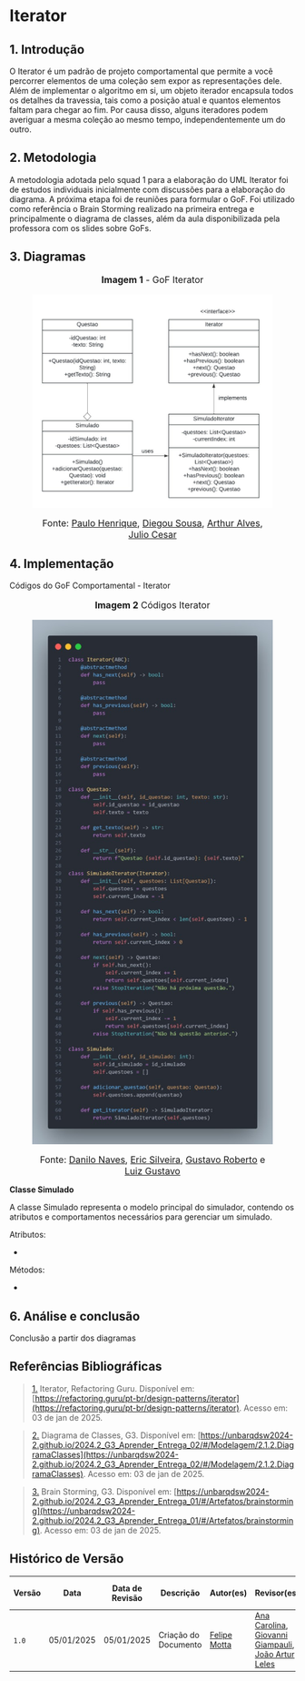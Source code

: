 # **Iterator**

## **1. Introdução**

O Iterator é um padrão de projeto comportamental que permite a você percorrer elementos de uma coleção sem expor as representações dele. Além de implementar o algoritmo em si, um objeto iterador encapsula todos os detalhes da travessia, tais como a posição atual e quantos elementos faltam para chegar ao fim. Por causa disso, alguns iteradores podem averiguar a mesma coleção ao mesmo tempo, independentemente um do outro.

## **2. Metodologia**

A metodologia adotada pelo squad 1 para a elaboração do UML Iterator foi de estudos individuais inicialmente com discussões para a elaboração do diagrama. A próxima etapa foi de reuniões para formular o GoF. Foi utilizado como referência o Brain Storming realizado na primeira entrega e principalmente o diagrama de classes, além da aula disponibilizada pela professora com os slides sobre GoFs.

## **3. Diagramas**

<center>

<figure markdown>
<font size="3"><p style="text-align: center"><b>Imagem 1</b> - GoF Iterator</p></font>

![Diagrama Iterator](../assets/GoFIteratorDiagram.jpg)

<font size="3"><p style="text-align: center">Fonte: [Paulo Henrique](https://github.com/paulomh), [Diegou Sousa](https://github.com/DiegoSousaLeite), [Arthur Alves](https://github.com/arthrok), [Julio Cesar](https://github.com/julio-dourado)</p></font>

</figure>

</center>

## **4. Implementação**

Códigos do GoF Comportamental - Iterator

<center>

<figure markdown>
<font size="3"><p style="text-align: center"><b>Imagem 2</b> Códigos Iterator</p></font>

![Códigos Iterator](../assets/GoFIteratorCodigo.jpg)

<font size="3"><p style="text-align: center">Fonte: [Danilo Naves](https://github.com/DaniloNavesS), [Eric Silveira](https://github.com/ericbky), [Gustavo Roberto](https://github.com/gusrberto) e [Luiz Gustavo](https://github.com/LuizGust4vo)</p></font>

</figure>

</center>

**Classe Simulado**

A classe Simulado representa o modelo principal do simulador, contendo os atributos e comportamentos necessários para gerenciar um simulado.

Atributos:

- 

Métodos:

- 


## **6. Análise e conclusão**

Conclusão a partir dos diagramas

## **Referências Bibliográficas**

> <a id="REF1" href="#anchor_1">1.</a> Iterator, Refactoring Guru. Disponível em: [https://refactoring.guru/pt-br/design-patterns/iterator](https://refactoring.guru/pt-br/design-patterns/iterator). Acesso em: 03 de jan de 2025.

> <a id="REF2" href="#anchor_2">2.</a> Diagrama de Classes, G3. Disponível em: [https://unbarqdsw2024-2.github.io/2024.2_G3_Aprender_Entrega_02/#/Modelagem/2.1.2.DiagramaClasses](https://unbarqdsw2024-2.github.io/2024.2_G3_Aprender_Entrega_02/#/Modelagem/2.1.2.DiagramaClasses). Acesso em: 03 de jan de 2025.

> <a id="REF3" href="#anchor_3">3.</a> Brain Storming, G3. Disponível em: [https://unbarqdsw2024-2.github.io/2024.2_G3_Aprender_Entrega_01/#/Artefatos/brainstorming](https://unbarqdsw2024-2.github.io/2024.2_G3_Aprender_Entrega_01/#/Artefatos/brainstorming). Acesso em: 03 de jan de 2025.

## **Histórico de Versão**

| Versão | Data       | Data de Revisão          | Descrição            | Autor(es)                       | Revisor(es)                       | Detalhes da revisão        |
| ------ | ---------- | ------------------------ | -------------------- | ------------------------------- | --------------------------------- | -------------------------- |
| `1.0`| 05/01/2025 | 05/01/2025 | Criação do Documento | [Felipe Motta](https://github.com/M0tt1nh4) | [Ana Carolina](https://github.com/CarolCoCe), [Giovanni Giampauli](https://github.com/giovanniacg), [João Artur Leles](https://github.com/joao-artl) | - |